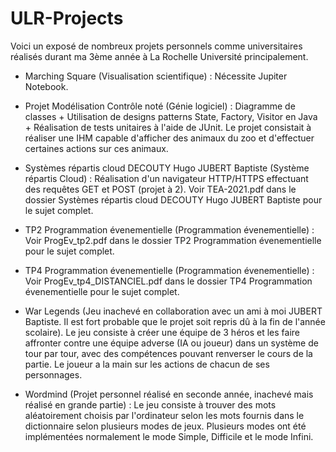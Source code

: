 # ULR-Projects

Voici un exposé de nombreux projets personnels comme universitaires réalisés durant ma 3ème année à La Rochelle Université principalement.

- Marching Square (Visualisation scientifique) : Nécessite Jupiter Notebook.
- Projet Modélisation Contrôle noté (Génie logiciel) : Diagramme de classes + Utilisation de designs patterns State, Factory, Visitor en Java + Réalisation de tests unitaires à l'aide de JUnit. Le projet consistait à réaliser une IHM capable d'afficher des animaux du zoo et d'effectuer certaines actions sur ces animaux.  

- Systèmes répartis cloud DECOUTY Hugo JUBERT Baptiste (Système répartis Cloud) : Réalisation d'un navigateur HTTP/HTTPS effectuant des requêtes GET et POST (projet à 2). Voir TEA-2021.pdf dans le dossier Systèmes répartis cloud DECOUTY Hugo JUBERT Baptiste pour le sujet complet.  
- TP2 Programmation évenementielle (Programmation évenementielle) : Voir ProgEv_tp2.pdf dans le dossier TP2 Programmation évenementielle pour le sujet complet.  
- TP4 Programmation évenementielle (Programmation évenementielle) : Voir ProgEv_tp4_DISTANCIEL.pdf dans le dossier TP4 Programmation évenementielle pour le sujet complet.  


- War Legends (Jeu inachevé en collaboration avec un ami à moi JUBERT Baptiste. Il est fort probable que le projet soit repris dû à la fin de l'année scolaire). Le jeu consiste à créer une équipe de 3 héros et les faire affronter contre une équipe adverse (IA ou joueur) dans un système de tour par tour, avec des compétences pouvant renverser le cours de la partie. Le joueur a la main sur les actions de chacun de ses personnages.

- Wordmind (Projet personnel réalisé en seconde année, inachevé mais réalisé en grande partie) : Le jeu consiste à trouver des mots aléatoirement choisis par l'ordinateur selon les mots fournis dans le dictionnaire selon plusieurs modes de jeux. Plusieurs modes ont été implémentées normalement le mode Simple, Difficile et le mode Infini.
